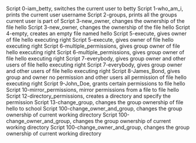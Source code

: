 Script 0-iam_betty, switches the current user to betty
Script 1-who_am_i, prints the current user username
Script 2-groups, prints all the groups current user is part of
Script 3-new_owner, changes the ownership of the file hello
Script 3-new_owner, changes the ownership of the file hello
Script 4-empty, creates an empty file named hello
Script 5-execute, gives owner of file hello executing right
Script 5-execute, gives owner of file hello executing right
Script 6-multiple_permissions, gives group owner of file hello executing right
Script 6-multiple_permissions, gives group owner of file hello executing right
Script 7-everybody, gives group owner and other users of file hello executing right
Script 7-everybody, gives group owner and other users of file hello executing right
Script 8-James_Bond, gives group and  owner no permission and  other users all permission of file hello executing right
Script 9-John_Doe, grants certain permissions to file hello
Script 10-mirror_permissions, mirror permissions from a file to file hello
Script 12-directory_permissions, creates a directory and specify the permission 
Script 13-change_group, changes the group ownership of file hello to school
Script 100-change_owner_and_group, changes the group ownership of current working directory
Script 100-change_owner_and_group, changes the group ownership of current working directory
Script 100-change_owner_and_group, changes the group ownership of current working directory
